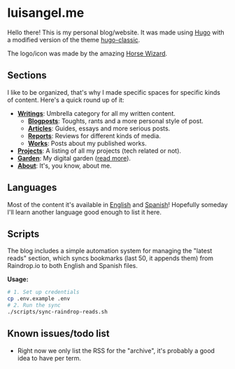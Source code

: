 # luisangel.me

Hello there! This is my personal blog/website. It was made using [Hugo](https://gohugo.io/) with a modified version of the theme [hugo-classic](https://github.com/goodroot/hugo-classics).

The logo/icon was made by the amazing [Horse Wizard](http://instagram.com/horse.wizard).

## Sections

I like to be organized, that's why I made specific spaces for specific kinds of content. Here's a quick round up of it:

- [**Writings**](https://luisangel.me/writings): Umbrella category for all my written content.
  - [**Blogposts**](https://luisangel.me/writings/blogposts): Toughts, rants and a more personal style of post.
  - [**Articles**](https://luisangel.me/writings/articles): Guides, essays and more serious posts.
  - [**Reports**](https://luisangel.me/writings/reports): Reviews for different kinds of media.
  - [**Works**](https://luisangel.me/writings/works): Posts about my published works.
- [**Projects**](https://luisangel.me/projects): A listing of all my projects (tech related or not).
- [**Garden**](https://luisangel.me/garden): My digital garden ([read more](https://abyss.j3s.sh/hypha/digital_abyss)).
- [**About**](https://luisangel.me/about): It's, you know, about me.

## Languages

Most of the content it's available in [English](https://luisangel.me/en) and [Spanish](https://luisangel.me/es)! Hopefully someday I'll learn another language good enough to list it here.

## Scripts

The blog includes a simple automation system for managing the "latest reads" section, which syncs bookmarks (last 50, it appends them) from Raindrop.io to both English and Spanish files.

**Usage:**
```bash
# 1. Set up credentials
cp .env.example .env
# 2. Run the sync
./scripts/sync-raindrop-reads.sh
```

## Known issues/todo list

- Right now we only list the RSS for the "archive", it's probably a good idea to have per term.
